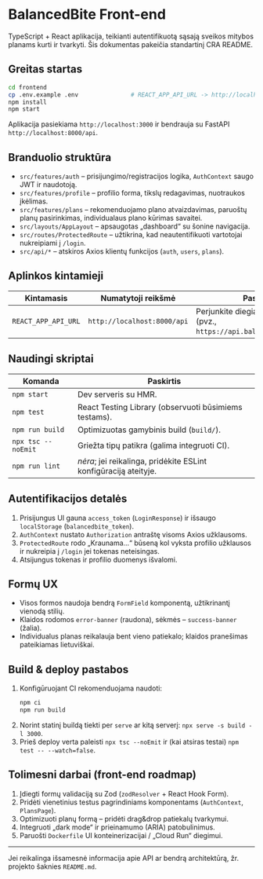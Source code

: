 # BalancedBite Front-end

TypeScript + React aplikacija, teikianti autentifikuotą sąsają sveikos mitybos planams kurti ir tvarkyti. Šis dokumentas pakeičia standartinį CRA README.

## Greitas startas
```bash
cd frontend
cp .env.example .env               # REACT_APP_API_URL -> http://localhost:8000/api
npm install
npm start
```
Aplikacija pasiekiama `http://localhost:3000` ir bendrauja su FastAPI `http://localhost:8000/api`.

## Branduolio struktūra
- `src/features/auth` – prisijungimo/registracijos logika, `AuthContext` saugo JWT ir naudotoją.
- `src/features/profile` – profilio forma, tikslų redagavimas, nuotraukos įkėlimas.
- `src/features/plans` – rekomenduojamo plano atvaizdavimas, paruoštų planų pasirinkimas, individualaus plano kūrimas savaitei.
- `src/layouts/AppLayout` – apsaugotas „dashboard“ su šonine navigacija.
- `src/routes/ProtectedRoute` – užtikrina, kad neautentifikuoti vartotojai nukreipiami į `/login`.
- `src/api/*` – atskiros Axios klientų funkcijos (`auth`, `users`, `plans`).

## Aplinkos kintamieji
| Kintamasis | Numatytoji reikšmė | Pastabos |
|------------|--------------------|----------|
| `REACT_APP_API_URL` | `http://localhost:8000/api` | Perjunkite diegiant į kitą hostą (pvz., `https://api.balancedbite.lt/api`). |

## Naudingi skriptai
| Komanda | Paskirtis |
|---------|-----------|
| `npm start` | Dev serveris su HMR. |
| `npm test` | React Testing Library (observuoti būsimiems testams). |
| `npm run build` | Optimizuotas gamybinis build (`build/`). |
| `npx tsc --noEmit` | Griežta tipų patikra (galima integruoti CI). |
| `npm run lint` | _nėra_; jei reikalinga, pridėkite ESLint konfigūraciją ateityje. |

## Autentifikacijos detalės
1. Prisijungus UI gauna `access_token` (`LoginResponse`) ir išsaugo `localStorage` (`balancedbite_token`).
2. `AuthContext` nustato `Authorization` antraštę visoms Axios užklausoms.
3. `ProtectedRoute` rodo „Kraunama...“ būseną kol vyksta profilio užklausos ir nukreipia į `/login` jei tokenas neteisingas.
4. Atsijungus tokenas ir profilio duomenys išvalomi.

## Formų UX
- Visos formos naudoja bendrą `FormField` komponentą, užtikrinantį vienodą stilių.
- Klaidos rodomos `error-banner` (raudona), sėkmės – `success-banner` (žalia).
- Individualus planas reikalauja bent vieno patiekalo; klaidos pranešimas pateikiamas lietuviškai.

## Build & deploy pastabos
1. Konfigūruojant CI rekomenduojama naudoti:
   ```bash
   npm ci
   npm run build
   ```
2. Norint statinį buildą tiekti per `serve` ar kitą serverį: `npx serve -s build -l 3000`.
3. Prieš deploy verta paleisti `npx tsc --noEmit` ir (kai atsiras testai) `npm test -- --watch=false`.

## Tolimesni darbai (front-end roadmap)
1. Įdiegti formų validaciją su Zod (`zodResolver` + React Hook Form).
2. Pridėti vienetinius testus pagrindiniams komponentams (`AuthContext`, `PlansPage`).
3. Optimizuoti planų formą – pridėti drag&drop patiekalų tvarkymui.
4. Integruoti „dark mode“ ir prieinamumo (ARIA) patobulinimus.
5. Paruošti `Dockerfile` UI konteinerizacijai / „Cloud Run“ diegimui.

---
Jei reikalinga išsamesnė informacija apie API ar bendrą architektūrą, žr. projekto šaknies `README.md`.
